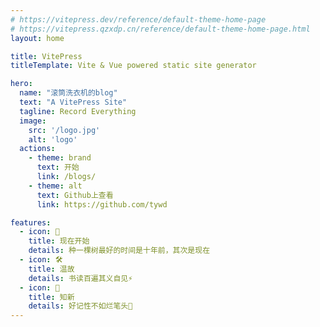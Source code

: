 ```yaml
---
# https://vitepress.dev/reference/default-theme-home-page
# https://vitepress.qzxdp.cn/reference/default-theme-home-page.html
layout: home

title: VitePress
titleTemplate: Vite & Vue powered static site generator

hero:
  name: "滚筒洗衣机的blog"
  text: "A VitePress Site"
  tagline: Record Everything
  image: 
    src: '/logo.jpg'
    alt: 'logo'
  actions:
    - theme: brand
      text: 开始
      link: /blogs/
    - theme: alt
      text: Github上查看
      link: https://github.com/tywd

features:
  - icon: 🚀
    title: 现在开始
    details: 种一棵树最好的时间是十年前，其次是现在
  - icon: 🛠️
    title: 温故
    details: 书读百遍其义自见⚡️
  - icon: 📝
    title: 知新
    details: 好记性不如烂笔头🖖
---
```

